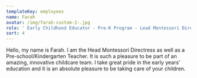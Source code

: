 ```yaml
---
templateKey: employees
name: Farah
avatar: /img/farah-custom-2-.jpg
role: ' Early Childhood Educator - Pre-K Program - Lead Montessori Directress'
sort: 4
---
```

Hello, my name is Farah. I am the Head Montessori Directress as well as a Pre-school/Kindergarten Teacher. It is such a pleasure to be part of an amazing, innovative childcare team. I take great pride in the early years’ education and it is an absolute pleasure to be taking care of your children.
